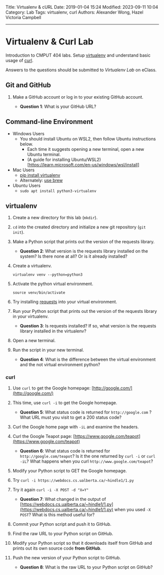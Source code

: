 Title: Virtualenv & cURL
Date: 2019-01-04 15:24
Modified: 2023-09-11 10:04
Category: Lab
Tags: virtualenv, curl
Authors: Alexander Wong, Hazel Victoria Campbell

----

# Virtualenv & Curl Lab

Introduction to CMPUT 404 labs. Setup [virtualenv](https://docs.python-guide.org/dev/virtualenvs/) and understand basic usage of [curl](https://curl.haxx.se/).

Answers to the questions should be submitted to *Virtualenv Lab* on eClass.

## Git and GitHub

1. Make a GitHub account or log in to your existing GitHub account.

    * **Question 1**: What is your GitHub URL?

## Command-line Environment

* Windows Users
    * You should install Ubuntu on WSL2, then follow Ubuntu instructions below.
        * Each time it suggests opening a new terminal, open a new Ubuntu terminal.
        * (A guide for installing Ubuntu/WSL2)[https://learn.microsoft.com/en-us/windows/wsl/install]
* Mac Users
    * [pip install virtualenv](https://programwithus.com/learn/python/pip-virtualenv-mac)
    * Alternately: [use brew](https://gist.github.com/pandafulmanda/730a9355e088a9970b18275cb9eadef3)
* Ubuntu Users
    * `sudo apt install python3-virtualenv`

## virtualenv

1. Create a new directory for this lab (`mkdir`).
1. `cd` into the created directory and initialize a new git repository (`git init`).
1. Make a Python script that prints out the version of the requests library.

    * **Question 2**: What version is the requests library installed on the system? Is there none at all? Or is it already installed?

1. Create a virtualenv.

    `virtualenv venv --python=python3`

1. Activate the python virtual environment.

    `source venv/bin/activate`

1. Try installing [requests](https://pypi.org/project/requests/) into your virtual environment.
1. Run your Python script that prints out the version of the requests library in your virtualenv.

    * **Question 3**: Is requests installed? If so, what version is the requests library installed in the virtualenv?

1. Open a new terminal.
1. Run the script in your new terminal.

    * **Question 4**: What is the difference between the virtual environment and the not virtual environment python?

### curl

1. Use `curl` to get the Google homepage: [http://google.com/](http://google.com/)
1. This time, use `curl -i` to get the Google homepage.

    * **Question 5**: What status code is returned for `http://google.com` ? What URL must you visit to get a 200 status code?

1. Curl the Google home page with `-iL` and examine the headers.
1. Curl the Google Teapot page: [https://www.google.com/teapot](https://www.google.com/teapot)

    * **Question 6**: What status code is returned for `http://google.com/teapot`? Is it the one returned by `curl -i` or `curl -iL`? What happens when you curl `http://www.google.com/teapot`?

1. Modify your Python script to GET the Google homepage.

1. Try `curl -i https://webdocs.cs.ualberta.ca/~hindle1/1.py`
1. Try it again `curl -i -X POST -d "X=Y"`

    * **Question 7**: What changed in the output of [https://webdocs.cs.ualberta.ca/~hindle1/1.py](https://webdocs.cs.ualberta.ca/~hindle1/1.py) when you used `-X POST`? What is this method useful for?

1. Commit your Python script and push it to GitHub.
1. Find the raw URL to your Python script on GitHub.
1. Modify your Python script so that it downloads itself from GitHub and prints out its own source code **from GitHub**.
1. Push the new version of your Python script to GitHub.

    * **Question 8**: What is the raw URL to your Python script on GitHub?
